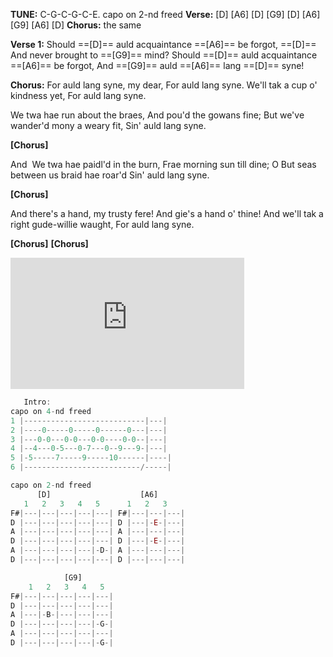 
**TUNE:** C-G-C-G-C-E. capo on 2-nd freed
**Verse:** \[D] \[A6] \[D] \[G9] \[D] \[A6] \[G9] \[A6] \[D]
**Chorus:** the same

**Verse 1:**
 Should ==[D]== auld acquaintance ==[A6]== be forgot,
==[D]== And never brought to ==[G9]== mind?
Should ==[D]== auld acquaintance ==[A6]== be forgot,
And ==[G9]== auld ==[A6]== lang ==[D]== syne!

**Chorus:**
For auld lang syne, my dear,
For auld lang syne.
We'll tak a cup o' kindness yet,
For auld lang syne.


We twa hae run about the braes,
And pou'd the gowans fine;
But we've wander'd mony a weary fit,
Sin' auld lang syne.

**\[Chorus]**

And  We twa hae paidl'd in the burn,
Frae morning sun till dine;
O But seas between us braid hae roar'd
Sin' auld lang syne.

**\[Chorus]**

And there's a hand, my trusty fere!
And gie's a hand o' thine!
And we'll tak a right gude-willie waught,
For auld lang syne.

**\[Chorus]**
**\[Chorus]**
<iframe width="374" height="210" src="https://www.youtube.com/embed/sMFnqj6aFwY" title="YouTube video player" frameborder="0" allow="accelerometer; autoplay; clipboard-write; encrypted-media; gyroscope; picture-in-picture" allowfullscreen></iframe>

```java    
   Intro:    
capo on 4-nd freed
1 |---------------------------|---|
2 |----0-----0-----0------0---|---|
3 |---0-0---0-0---0-0----0-0--|---|
4 |--4---0-5---0-7---0--9---9-|---|
5 |-5-----7-----9-----10------|----|
6 |--------------------------/-----|
```

```js    
capo on 2-nd freed
	  [D]					 [A6]				
   1   2   3   4   5	  1   2   3	  
F#|---|---|---|---|---| F#|---|---|---| 
D |---|---|---|---|---| D |---|-E-|---|
A |---|---|---|---|---| A |---|---|---| 
D |---|---|---|---|---| D |---|-E-|---| 
A |---|---|---|---|-D-| A |---|---|---| 
D |---|---|---|---|---| D |---|---|---| 

			[G9] 
  	1   2   3   4   5
F#|---|---|---|---|---| 
D |---|---|---|---|---| 
A |---|-B-|---|---|---| 
D |---|---|---|---|-G-|
A |---|---|---|---|---| 
D |---|---|---|---|-G-|
```

